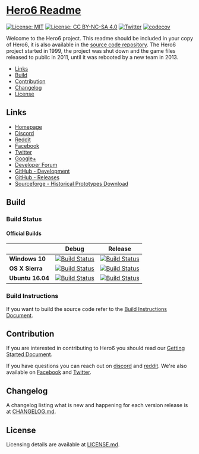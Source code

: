 # [Hero6 Readme](https://github.com/LateStartStudio/Hero6/blob/master/README.md)
[![License: MIT](https://img.shields.io/badge/License-MIT-yellow.svg)](https://opensource.org/licenses/MIT) [![License: CC BY-NC-SA 4.0](https://licensebuttons.net/l/by-nc-sa/4.0/80x15.png)](https://creativecommons.org/licenses/by-nc-sa/4.0/) [![Twitter](https://img.shields.io/twitter/url/https/twitter.com/fold_left.svg?style=social&label=Follow%20%40Hero6)](https://twitter.com/Hero6) [![codecov](https://codecov.io/gh/LateStartStudio/Hero6/branch/master/graph/badge.svg)](https://codecov.io/gh/LateStartStudio/Hero6)

Welcome to the Hero6 project. This readme should be included in your copy of Hero6, it is also available in the [source code repository](https://github.com/LateStartStudio/Hero6). The Hero6 project started in 1999, the project was shut down and the game files released to public in 2011, until it was rebooted by a new team in 2013.

* [Links](https://github.com/LateStartStudio/Hero6/blob/master/README.md#links)
* [Build](https://github.com/LateStartStudio/Hero6#build)
* [Contribution](https://github.com/LateStartStudio/Hero6#contribution)
* [Changelog](https://github.com/LateStartStudio/Hero6/blob/master/README.md#changelog)
* [License](https://github.com/LateStartStudio/Hero6/blob/master/README.md#license)

## Links
* [Homepage](http://www.hero6.org/)
* [Discord](https://discord.gg/mzPFTG)
* [Reddit](https://www.reddit.com/r/hero6)
* [Facebook](https://www.facebook.com/hero6)
* [Twitter](https://twitter.com/LateStartStudio)
* [Google+](https://plus.google.com/113761218770982404275/posts)
* [Developer Forum](http://hero6.org/forum/index.php?sid=14b99a3ea3beb965dae84d1ce6dd50d8)
* [GitHub - Development](https://github.com/LateStartStudio/Hero6)
* [GitHub - Releases](https://github.com/LateStartStudio/Hero6/releases)
* [Sourceforge - Historical Prototypes Download](http://sourceforge.net/projects/hero6/)

## Build

### Build Status

#### Official Builds
||Debug|Release|
|:---|:---:|:---:|
|**Windows 10**|[![Build Status](https://dev.azure.com/hero6/Hero6/_apis/build/status/Bleeding?branchName=master&jobName=Windows_Debug)](https://dev.azure.com/hero6/Hero6/_build/latest?definitionId=17&branchName=master)|[![Build Status](https://dev.azure.com/hero6/Hero6/_apis/build/status/Bleeding?branchName=master&jobName=Windows_Release)](https://dev.azure.com/hero6/Hero6/_build/latest?definitionId=17&branchName=master)|
|**OS X Sierra**|[![Build Status](https://dev.azure.com/hero6/Hero6/_apis/build/status/Bleeding?branchName=master&jobName=macOS_Mojave_Debug)](https://dev.azure.com/hero6/Hero6/_build/latest?definitionId=17&branchName=master)|[![Build Status](https://dev.azure.com/hero6/Hero6/_apis/build/status/Bleeding?branchName=master&jobName=macOS_Mojave_Release)](https://dev.azure.com/hero6/Hero6/_build/latest?definitionId=17&branchName=master)|
|**Ubuntu 16.04**|[![Build Status](https://dev.azure.com/hero6/Hero6/_apis/build/status/Bleeding?branchName=master&jobName=Ubuntu_16_04_Debug)](https://dev.azure.com/hero6/Hero6/_build/latest?definitionId=17&branchName=master)|[![Build Status](https://dev.azure.com/hero6/Hero6/_apis/build/status/Bleeding?branchName=master&jobName=Ubuntu_16_04_Release)](https://dev.azure.com/hero6/Hero6/_build/latest?definitionId=17&branchName=master)|

### Build Instructions
If you want to build the source code refer to the [Build Instructions Document](https://github.com/LateStartStudio/Hero6/blob/master/docs/BUILD-INSTRUCTIONS.md).

## Contribution
If you are interested in contributing to Hero6 you should read our [Getting Started Document](https://drive.google.com/open?id=1glcmjqohm6e8lwjn6kgaWHrZowU0g89HtWpyoIWlvSg).

If you have questions you can reach out on [discord](https://discord.gg/mzPFTG) and [reddit](https://www.reddit.com/r/hero6). We're also available on [Facebook](https://www.facebook.com/hero6) and [Twitter](https://twitter.com/LateStartStudio).

## Changelog
A changelog listing what is new and happening for each version release is at [CHANGELOG.md](https://github.com/LateStartStudio/Hero6/blob/master/docs/CHANGELOG.md).

## License
Licensing details are available at [LICENSE.md](https://github.com/LateStartStudio/Hero6/blob/master/docs/LICENSE.md).

